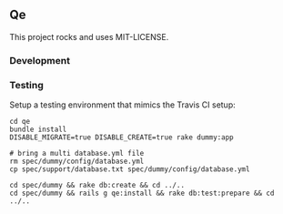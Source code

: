 ## Qe

This project rocks and uses MIT-LICENSE.

### Development

### Testing
Setup a testing environment that mimics the Travis CI setup:

    cd qe
    bundle install
    DISABLE_MIGRATE=true DISABLE_CREATE=true rake dummy:app
    
    # bring a multi database.yml file
    rm spec/dummy/config/database.yml
    cp spec/support/database.txt spec/dummy/config/database.yml
    
    cd spec/dummy && rake db:create && cd ../..
    cd spec/dummy && rails g qe:install && rake db:test:prepare && cd ../..

    


